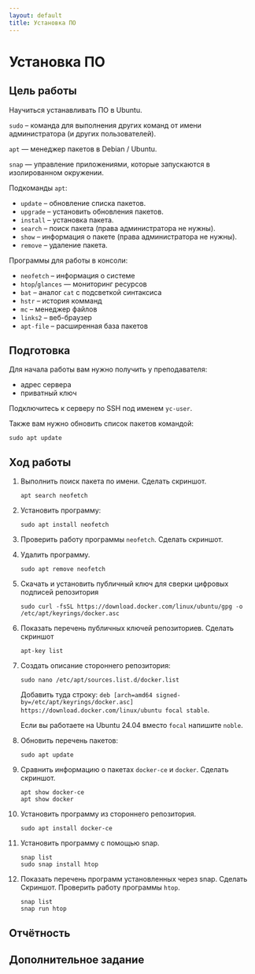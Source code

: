 ```yaml
---
layout: default
title: Установка ПО
---
```

# Установка ПО

## Цель работы

Научиться устанавливать ПО в Ubuntu.

`sudo` – команда для выполнения других команд от имени администратора (и других пользователей).

`apt` — менеджер пакетов в Debian / Ubuntu.

`snap` — управление приложениями, которые запускаются в изолированном окружении.

Подкоманды `apt`:

* `update` – обновление списка пакетов.
* `upgrade` – установить обновления пакетов.
* `install` – установка пакета.
* `search` – поиск пакета (права администратора не нужны).
* `show` – информация о пакете (права администратора не нужны).
* `remove` – удаление пакета.

Программы для работы в консоли:

* `neofetch` – информация о системе
* `htop`/`glances` — мониторинг ресурсов
* `bat` – аналог `cat` с подсветкой синтаксиса
* `hstr` – история комманд
* `mc` – менеджер файлов
* `links2` – веб-браузер
* `apt-file` – расширенная база пакетов

## Подготовка

Для начала работы вам нужно получить у преподавателя:
* адрес сервера
* приватный ключ

Подключитесь к серверу по SSH под именем `yc-user`.

Также вам нужно обновить список пакетов командой:

```
sudo apt update
```

## Ход работы

1. Выполнить поиск пакета по имени. Сделать скриншот.

    ```
    apt search neofetch
    ```

2. Установить программу:

    ```
    sudo apt install neofetch
    ```

3. Проверить работу программы `neofetch`. Сделать скриншот.

4. Удалить программу.

    ```
    sudo apt remove neofetch
    ```

5. Скачать и установить публичный ключ для сверки цифровых подписей репозитория

    ```
    sudo curl -fsSL https://download.docker.com/linux/ubuntu/gpg -o /etc/apt/keyrings/docker.asc
    ```

6. Показать перечень публичных ключей репозиториев. Сделать скриншот

    ```
    apt-key list
    ```

7. Создать описание стороннего репозитория:

    ```
    sudo nano /etc/apt/sources.list.d/docker.list
    ```

    Добавить туда строку: `deb [arch=amd64 signed-by=/etc/apt/keyrings/docker.asc] https://download.docker.com/linux/ubuntu focal stable`.

    Если вы работаете на Ubuntu 24.04 вместо `focal` напишите `noble`.


8. Обновить перечень пакетов:

    ```
    sudo apt update
    ```

9. Сравнить информацию о пакетах `docker-ce` и `docker`. Сделать скриншот.

    ```
    apt show docker-ce
    apt show docker
    ```

10. Установить программу из стороннего репозитория.

    ```
    sudo apt install docker-ce
    ```

11. Установить программу с помощью snap.

    ```
    snap list
    sudo snap install htop
    ```

12. Показать перечень программ установленных через snap. Сделать Скриншот. Проверить работу программы `htop`.

    ```
    snap list
    snap run htop
    ```

## Отчётность

## Дополнительное задание

